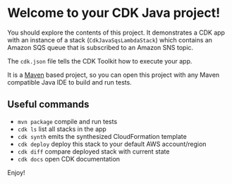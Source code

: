 # Welcome to your CDK Java project!

You should explore the contents of this project. It demonstrates a CDK app with an instance of a stack (`CdkJavaSqsLambdaStack`)
which contains an Amazon SQS queue that is subscribed to an Amazon SNS topic.

The `cdk.json` file tells the CDK Toolkit how to execute your app.

It is a [Maven](https://maven.apache.org/) based project, so you can open this project with any Maven compatible Java IDE to build and run tests.

## Useful commands

 * `mvn package`     compile and run tests
 * `cdk ls`          list all stacks in the app
 * `cdk synth`       emits the synthesized CloudFormation template
 * `cdk deploy`      deploy this stack to your default AWS account/region
 * `cdk diff`        compare deployed stack with current state
 * `cdk docs`        open CDK documentation

Enjoy!
